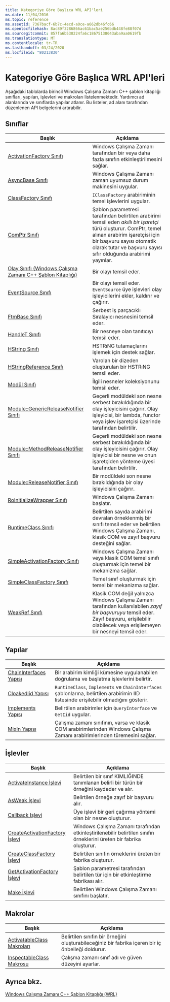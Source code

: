 ```yaml
---
title: Kategoriye Göre Başlıca WRL API'leri
ms.date: 11/04/2016
ms.topic: reference
ms.assetid: 7367bacf-6b7c-4ecd-a0ce-a662db46fc66
ms.openlocfilehash: 8ac89f3286866ac61bac5ae256bdb448fe88f07d
ms.sourcegitcommit: 857fa6b530224fa6c18675138043aba9aa0619fb
ms.translationtype: MT
ms.contentlocale: tr-TR
ms.lasthandoff: 03/24/2020
ms.locfileid: "80213830"
---
```

# <a name="key-wrl-apis-by-category"></a>Kategoriye Göre Başlıca WRL API'leri

Aşağıdaki tablolarda birincil Windows Çalışma Zamanı C++ şablon kitaplığı sınıfları, yapıları, işlevleri ve makroları listelenmektedir. Yardımcı ad alanlarında ve sınıflarda yapılar atlanır. Bu listeler, ad alanı tarafından düzenlenen API belgelerini artırabilir.

## <a name="classes"></a>Sınıflar

|Başlık|Açıklama|
|-----------|-----------------|
|[ActivationFactory Sınıfı](activationfactory-class.md)|Windows Çalışma Zamanı tarafından bir veya daha fazla sınıfın etkinleştirilmesini sağlar.|
|[AsyncBase Sınıfı](asyncbase-class.md)|Windows Çalışma Zamanı zaman uyumsuz durum makinesini uygular.|
|[ClassFactory Sınıfı](classfactory-class.md)|`IClassFactory` arabiriminin temel işlevlerini uygular.|
|[ComPtr Sınıfı](comptr-class.md)|Şablon parametresi tarafından belirtilen arabirimi temsil eden *akıllı bir işaretçi* türü oluşturur. ComPtr, temel alınan arabirim işaretçisi için bir başvuru sayısı otomatik olarak tutar ve başvuru sayısı sıfır olduğunda arabirimi yayınlar.|
|[Olay Sınıfı (Windows Çalışma Zamanı C++ Şablon Kitaplığı)](event-class-wrl.md)|Bir olayı temsil eder.|
|[EventSource Sınıfı](eventsource-class.md)|Bir olayı temsil eder. `EventSource` üye işlevleri olay işleyicilerini ekler, kaldırır ve çağırır.|
|[FtmBase Sınıfı](ftmbase-class.md)|Serbest iş parçacıklı Sıralayıcı nesnesini temsil eder.|
|[HandleT Sınıfı](handlet-class.md)|Bir nesneye olan tanıtıcıyı temsil eder.|
|[HString Sınıfı](hstring-class.md)|HSTRıNG tutamaçlarını işlemek için destek sağlar.|
|[HStringReference Sınıfı](hstringreference-class.md)|Varolan bir dizeden oluşturulan bir HSTRıNG temsil eder.|
|[Modül Sınıfı](module-class.md)|İlgili nesneler koleksiyonunu temsil eder.|
|[Module::GenericReleaseNotifier Sınıfı](module-genericreleasenotifier-class.md)|Geçerli modüldeki son nesne serbest bırakıldığında bir olay işleyicisini çağırır. Olay işleyicisi, bir lambda, functor veya işlev işaretçisi üzerinde tarafından belirtilir.|
|[Module::MethodReleaseNotifier Sınıfı](module-methodreleasenotifier-class.md)|Geçerli modüldeki son nesne serbest bırakıldığında bir olay işleyicisini çağırır. Olay işleyicisi bir nesne ve onun işaretçiden yönteme üyesi tarafından belirtilir.|
|[Module::ReleaseNotifier Sınıfı](module-releasenotifier-class.md)|Bir modüldeki son nesne bırakıldığında bir olay işleyicisini çağırır.|
|[RoInitializeWrapper Sınıfı](roinitializewrapper-class.md)|Windows Çalışma Zamanı başlatır.|
|[RuntimeClass Sınıfı](runtimeclass-class.md)|Belirtilen sayıda arabirimi devralan örneklenmiş bir sınıfı temsil eder ve belirtilen Windows Çalışma Zamanı, klasik COM ve zayıf başvuru desteğini sağlar.|
|[SimpleActivationFactory Sınıfı](simpleactivationfactory-class.md)|Windows Çalışma Zamanı veya klasik COM temel sınıfı oluşturmak için temel bir mekanizma sağlar.|
|[SimpleClassFactory Sınıfı](simpleclassfactory-class.md)|Temel sınıf oluşturmak için temel bir mekanizma sağlar.|
|[WeakRef Sınıfı](weakref-class.md)|Klasik COM değil yalnızca Windows Çalışma Zamanı tarafından kullanılabilen *zayıf bir başvuruyu* temsil eder. Zayıf başvuru, erişilebilir olabilecek veya erişilemeyen bir nesneyi temsil eder.|

## <a name="structures"></a>Yapılar

|Başlık|Açıklama|
|-----------|-----------------|
|[ChainInterfaces Yapısı](chaininterfaces-structure.md)|Bir arabirim kimliği kümesine uygulanabilen doğrulama ve başlatma işlevlerini belirtir.|
|[CloakedIid Yapısı](cloakediid-structure.md)|`RuntimeClass`, `Implements` ve `ChainInterfaces` şablonlarına, belirtilen arabirimin IID listesinde erişilebilir olmadığını gösterir.|
|[Implements Yapısı](implements-structure.md)|Belirtilen arabirimler için `QueryInterface` ve `GetIid` uygular.|
|[MixIn Yapısı](mixin-structure.md)|Çalışma zamanı sınıfının, varsa ve klasik COM arabirimlerinden Windows Çalışma Zamanı arabirimlerinden türemesini sağlar.|

## <a name="functions"></a>İşlevler

|Başlık|Açıklama|
|-----------|-----------------|
|[ActivateInstance İşlevi](activateinstance-function.md)|Belirtilen bir sınıf KIMLIĞINDE tanımlanan belirli bir türün bir örneğini kaydeder ve alır.|
|[AsWeak İşlevi](asweak-function.md)|Belirtilen örneğe zayıf bir başvuru alır.|
|[Callback Işlevi](callback-function-wrl.md)|Üye işlevi bir geri çağırma yöntemi olan bir nesne oluşturur.|
|[CreateActivationFactory İşlevi](createactivationfactory-function.md)|Windows Çalışma Zamanı tarafından etkinleştirilenebilir belirtilen sınıfın örneklerini üreten bir fabrika oluşturur.|
|[CreateClassFactory İşlevi](createclassfactory-function.md)|Belirtilen sınıfın örneklerini üreten bir fabrika oluşturur.|
|[GetActivationFactory İşlevi](getactivationfactory-function.md)|Şablon parametresi tarafından belirtilen tür için bir etkinleştirme fabrikası alır.|
|[Make İşlevi](make-function.md)|Belirtilen Windows Çalışma Zamanı sınıfını başlatır.|

## <a name="macros"></a>Makrolar

|Başlık|Açıklama|
|-----------|-----------------|
|[ActivatableClass Makroları](activatableclass-macros.md)|Belirtilen sınıfın bir örneğini oluşturabileceğiniz bir fabrika içeren bir iç önbelleği doldurur.|
|[InspectableClass Makrosu](inspectableclass-macro.md)|Çalışma zamanı sınıf adı ve güven düzeyini ayarlar.|

## <a name="see-also"></a>Ayrıca bkz.

[Windows Çalışma Zamanı C++ Şablon Kitaplığı (WRL)](windows-runtime-cpp-template-library-wrl.md)

